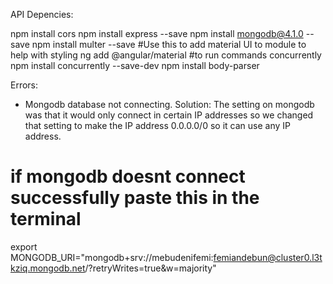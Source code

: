 API Depencies:

npm install cors
npm install express --save
npm install mongodb@4.1.0 --save
npm install multer --save
#Use this to add material UI to module to help with styling
ng add @angular/material
#to run commands concurrently
npm install concurrently --save-dev
npm install body-parser

Errors:

- Mongodb database not connecting. Solution: The setting on mongodb was that it would only connect in certain IP addresses so we changed that setting to make the IP address 0.0.0.0/0 so it can use any IP address.

# if mongodb doesnt connect successfully paste this in the terminal

export MONGODB_URI="mongodb+srv://mebudenifemi:femiandebun@cluster0.l3tkziq.mongodb.net/?retryWrites=true&w=majority"
